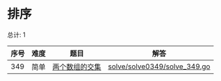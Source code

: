 # 排序

<!--- table -->

总计: 1

| 序号 | 难度 | 题目                                                                           | 解答                                                         |
| ---- | ---- | ------------------------------------------------------------------------------ | ------------------------------------------------------------ |
| 349  | 简单 | [两个数组的交集](https://leetcode-cn.com/problems/intersection-of-two-arrays/) | [solve/solve0349/solve_349.go](solve/solve0349/solve_349.go) |
